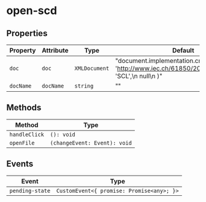 # open-scd

## Properties

| Property  | Attribute | Type          | Default                                          |
|-----------|-----------|---------------|--------------------------------------------------|
| `doc`     | `doc`     | `XMLDocument` | "document.implementation.createDocument(\n    'http://www.iec.ch/61850/2003/SCL',\n    'SCL',\n    null\n  )" |
| `docName` | `docName` | `string`      | ""                                               |

## Methods

| Method        | Type                         |
|---------------|------------------------------|
| `handleClick` | `(): void`                   |
| `openFile`    | `(changeEvent: Event): void` |

## Events

| Event           | Type                                      |
|-----------------|-------------------------------------------|
| `pending-state` | `CustomEvent<{ promise: Promise<any>; }>` |
